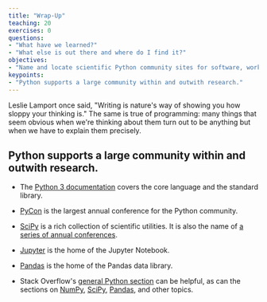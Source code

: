 ```yaml
---
title: "Wrap-Up"
teaching: 20
exercises: 0
questions:
- "What have we learned?"
- "What else is out there and where do I find it?"
objectives:
- "Name and locate scientific Python community sites for software, workshops, and help."
keypoints:
- "Python supports a large community within and outwith research."
---
```


Leslie Lamport once said, "Writing is nature's way of showing you how sloppy your thinking is."
The same is true of programming:
many things that seem obvious when we're thinking about them
turn out to be anything but when we have to explain them precisely.

## Python supports a large community within and outwith research.

*   The [Python 3 documentation](https://docs.python.org/3/) covers the core language
    and the standard library.

*   [PyCon](https://pycon.org/) is the largest annual conference for the Python community.

*   [SciPy](https://scipy.org) is a rich collection of scientific utilities.
    It is also the name of [a series of annual conferences](https://conference.scipy.org/).

*   [Jupyter](https://jupyter.org) is the home of the Jupyter Notebook.

*   [Pandas](https://pandas.pydata.org/) is the home of the Pandas data library.

*   Stack Overflow's [general Python section](https://stackoverflow.com/questions/tagged/python?tab=Votes)
    can be helpful,
    as can the sections on [NumPy](https://stackoverflow.com/questions/tagged/numpy?tab=Votes),
    [SciPy](https://stackoverflow.com/questions/tagged/scipy?tab=Votes),
    [Pandas](https://stackoverflow.com/questions/tagged/pandas?tab=Votes),
    and other topics.

